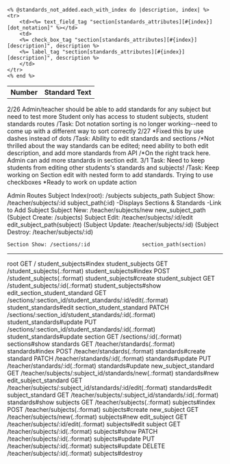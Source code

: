 <table>
    <tr>
        <th>Number</th>
        <th>Standard Text</th>
    </tr>
    
    <% @standards_not_added.each_with_index do |description, index| %>
    <tr>
        <td><%= text_field_tag "section[standards_attributes][#{index}][dot_notation]" %></td>
        <td>
        <%= check_box_tag "section[standards_attributes][#{index}][description]", description %> 
        <%= label_tag "section[standards_attributes][#{index}][description]", description %>
        </td>
    </tr>
    <% end %>
</table>

2/26
    Admin/teacher should be able to add standards for any subject but need to test more
    Student only has access to student subjects, student standards routes
        /Task: Dot notation sorting is no longer working--need to come up with a different way to sort correctly
2/27            *Fixed this by use dashes instead of dots
    /Task: Ability to edit standards and sections 
        /*Not thrilled about the way standards can be edited; need ability to both edit description, and add more standards from API
           /*On the right track here.  Admin can add more standards in section edit.
3/1
    Task: Need to keep students from editing other students's standards and subjects!
    /Task: Keep working on Section edit with nested form to add standards. Trying to use checkboxes
        *Ready to work on update action


Admin Routes
    Subject Index(root): /subjects      subjects_path
    Subject Show: /teacher/subjects/:id         subject_path(:id)
        -Displays Sections & Standards
        -Link to Add Subject
    Subject New: /teacher/subjects/new          new_subject_path
      (Subject Create: /subjects)
    Subject Edit: /teacher/subjects/:id/edit    edit_subject_path(subject)
      (Subject Update: /teacher/subjects/:id)
      (Subject Destroy: /teacher/subjects/:id)
    
    Section Show: /sections/:id                 section_path(section)

-----
root GET      /                                                          student_subjects#index
                student_subjects GET      /student_subjects(.:format)                                student_subjects#index
                                 POST     /student_subjects(.:format)                                student_subjects#create
                 student_subject GET      /student_subjects/:id(.:format)                            student_subjects#show
   edit_section_student_standard GET      /sections/:section_id/student_standards/:id/edit(.:format) student_standards#edit
        section_student_standard PATCH    /sections/:section_id/student_standards/:id(.:format)      student_standards#update
                                 PUT      /sections/:section_id/student_standards/:id(.:format)      student_standards#update
                         section GET      /sections/:id(.:format)                                    sections#show
                       standards GET      /teacher/standards(.:format)                               standards#index
                                 POST     /teacher/standards(.:format)                               standards#create
                        standard PATCH    /teacher/standards/:id(.:format)                           standards#update
                                 PUT      /teacher/standards/:id(.:format)                           standards#update
            new_subject_standard GET      /teacher/subjects/:subject_id/standards/new(.:format)      standards#new
           edit_subject_standard GET      /teacher/subjects/:subject_id/standards/:id/edit(.:format) standards#edit
                subject_standard GET      /teacher/subjects/:subject_id/standards/:id(.:format)      standards#show
                        subjects GET      /teacher/subjects(.:format)                                subjects#index
                                 POST     /teacher/subjects(.:format)                                subjects#create
                     new_subject GET      /teacher/subjects/new(.:format)                            subjects#new
                    edit_subject GET      /teacher/subjects/:id/edit(.:format)                       subjects#edit
                         subject GET      /teacher/subjects/:id(.:format)                            subjects#show
                                 PATCH    /teacher/subjects/:id(.:format)                            subjects#update
                                 PUT      /teacher/subjects/:id(.:format)                            subjects#update
                                 DELETE   /teacher/subjects/:id(.:format)                            subjects#destroy